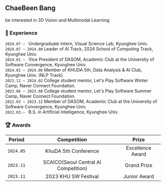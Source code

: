 ## ChaeBeen Bang
be interested in 3D Vision and Multimodal Learning 

### 🏢 Experience

`2024.07 ~ ` Undergraduate Intern, Visual Science Lab, Kyunghee Univ.<br>
`2024.07 ~ 2024.08` Leader of AI Track, 2024 School of Computing Track, Kyunghee Univ.<br>
`2024.01 ~ ` Vice President of DASOM, Academic Club at the University of Software Convergence, Kyunghee Univ.<br>
`2024.01 ~ 2024.06` Member of KHUDA 5th, Data Analysis & AI Club, Kyunghee Univ. (NLP Track)<br>
`2023.12 ~ 2024.02` College student mentor, Let's Play Software Winter Camp, Naver Connect Foundation.<br>
`2023.06 ~ 2023.08` College student mentor, Let's Play Software Summer Camp, Naver Connect Foundation.<br>
`2022.03 ~ 2023.12` Member of DASOM, Academic Club at the University of Software Convergence, Kyunghee Univ.<br>
`2022.03.~ ` B.S. in Artificial Intelligence, Kyunghee Univ.



### 🏆 Awards

| Period | Competition | Prize |
|-------|:--------:|:---------:|
| `2024.05` | KhuDA 5th Conference | Excellence Award  |
| `2023.11` | SCAICO(Seoul Central AI Competition) | Grand Prize |
| `2023.11` | 2023 KHU SW Festival | Junior Award  |

